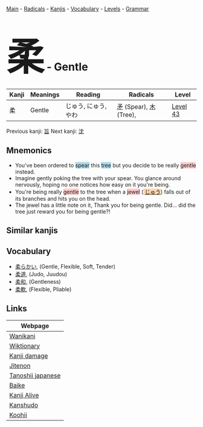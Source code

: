 <style> bigfont {font-size: 100px}</style>
[Main](../index.md) -
[Radicals](../radicals.md) -
[Kanjis](../kanjis.md) -
[Vocabulary](../vocabulary.md) -
[Levels](../levels.md) -
[Grammar](../grammar.md)
# <bigfont> 柔</bigfont> - Gentle 

| Kanji | Meanings | Reading | Radicals | Level |
| --- | --- | --- | --- | --- |
| 柔 | Gentle | じゅう, にゅう, やわ | [矛](../radicals/矛.md) (Spear), [木](../radicals/木.md) (Tree),  | [Level 43](../levels/wk_level43.md) |

Previous kanji: [旨](旨.md) Next kanji: [沈](沈.md) 

## Mnemonics
 * You've been ordered to <span style="background-color:#ADD8E6"> spear</span> this <span style="background-color:#ADD8E6"> tree</span> but you decide to be really <span style="background-color:#ffcccb"> gentle</span> instead.
* Imagine gently poking the tree with your spear. You glance around nervously, hoping no one notices how easy on it you're being.
* You're being really <span style="background-color:#ffcccb"> gentle</span> to the tree when a <span style="background-color:#ffcccb"> jewel</span> (<span style="background-color:#fed8b1"> [じゅう](https://jisho.org/search/じゅう)</span>) falls out of its branches and hits you on the head.
* The jewel has a little note on it, Thank you for being gentle. Did... did the tree just reward you for being gentle?!


## Similar kanjis
 


## Vocabulary
 * [柔らかい](../vocabulary/柔.md), (Gentle, Flexible, Soft, Tender)
* [柔道](../vocabulary/柔.md), (Judo, Juudou)
* [柔和](../vocabulary/柔.md), (Gentleness)
* [柔軟](../vocabulary/柔.md), (Flexible, Pliable)



## Links 

| Webpage |
| --- |
| [Wanikani          ](https://www.wanikani.com/kanji/柔) |
| [Wiktionary        ](https://en.wiktionary.org/wiki/柔) |
| [Kanji damage      ](http://www.kanjidamage.com/kanji/search?utf8=✓&q=柔) |
| [Jitenon           ](https://jitenon.com/kanji/柔) |
| [Tanoshii japanese ](https://www.tanoshiijapanese.com/dictionary/kanji.cfm?k=柔) |
| [Baike             ](https://baike.baidu.com/item/柔) |
| [Kanji Alive       ](https://app.kanjialive.com/柔) |
| [Kanshudo          ](https://www.kanshudo.com/searchmn?q=柔) |
| [Koohii            ](https://kanji.koohii.com/study/kanji/柔) |
